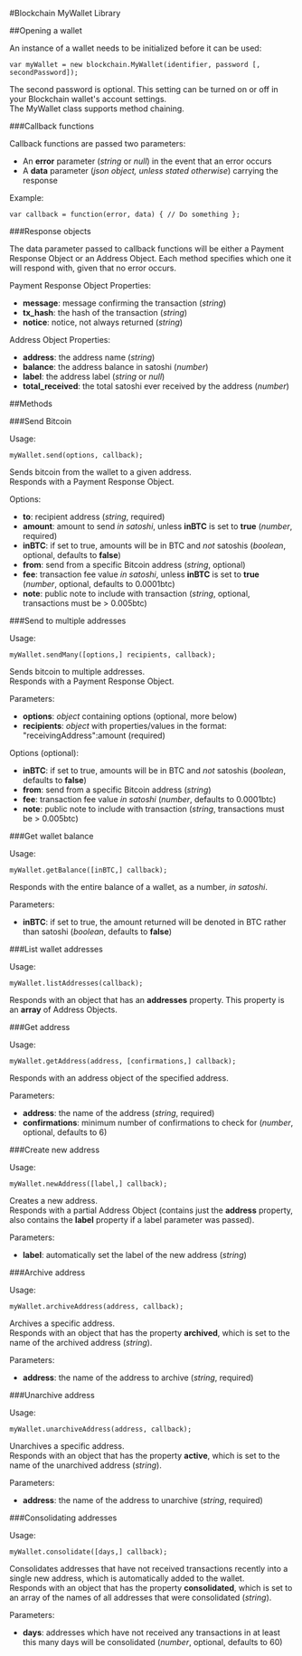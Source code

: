#Blockchain MyWallet Library



##Opening a wallet

An instance of a wallet needs to be initialized before it can be used:

```
var myWallet = new blockchain.MyWallet(identifier, password [, secondPassword]);
```

The second password is optional. This setting can be turned on or off in your Blockchain wallet's account settings.  
The MyWallet class supports method chaining.

###Callback functions

Callback functions are passed two parameters:

* An **error** parameter (*string* or *null*) in the event that an error occurs
* A **data** parameter (*json object, unless stated otherwise*) carrying the response

Example:

```
var callback = function(error, data) { // Do something };
```

###Response objects

The data parameter passed to callback functions will be either a Payment Response Object or an Address Object. Each method specifies which one it will respond with, given that no error occurs.

Payment Response Object Properties:

* **message**: message confirming the transaction (*string*)
* **tx_hash**: the hash of the transaction (*string*)
* **notice**: notice, not always returned (*string*)

Address Object Properties:

* **address**: the address name (*string*)
* **balance**: the address balance in satoshi (*number*)
* **label**: the address label (*string* or *null*)
* **total_received**: the total satoshi ever received by the address (*number*)

##Methods

###Send Bitcoin

Usage:

```
myWallet.send(options, callback);
```

Sends bitcoin from the wallet to a given address.  
Responds with a Payment Response Object.

Options:

* **to**: recipient address (*string*, required)
* **amount**: amount to send *in satoshi*, unless **inBTC** is set to **true** (*number*, required)
* **inBTC**: if set to true, amounts will be in BTC and *not* satoshis (*boolean*, optional, defaults to **false**)
* **from**: send from a specific Bitcoin address (*string*, optional)
* **fee**: transaction fee value *in satoshi*, unless **inBTC** is set to **true** (*number*, optional, defaults to 0.0001btc)
* **note**: public note to include with transaction (*string*, optional, transactions must be > 0.005btc)

###Send to multiple addresses

Usage:

```
myWallet.sendMany([options,] recipients, callback);
```

Sends bitcoin to multiple addresses.  
Responds with a Payment Response Object.

Parameters:

* **options**: *object* containing options (optional, more below)
* **recipients**: *object* with properties/values in the format: "receivingAddress":amount (required)

Options (optional):

* **inBTC**: if set to true, amounts will be in BTC and *not* satoshis (*boolean*, defaults to **false**)
* **from**: send from a specific Bitcoin address (*string*)
* **fee**: transaction fee value *in satoshi* (*number*, defaults to 0.0001btc)
* **note**: public note to include with transaction (*string*, transactions must be > 0.005btc)

###Get wallet balance

Usage:

```
myWallet.getBalance([inBTC,] callback);
```

Responds with the entire balance of a wallet, as a number, *in satoshi*.

Parameters:

* **inBTC**: if set to true, the amount returned will be denoted in BTC rather than satoshi (*boolean*, defaults to **false**)

###List wallet addresses

Usage:

```
myWallet.listAddresses(callback);
```

Responds with an object that has an **addresses** property. This property is an **array** of Address Objects.

###Get address

Usage:

```
myWallet.getAddress(address, [confirmations,] callback);
```

Responds with an address object of the specified address.

Parameters:

* **address**: the name of the address (*string*, required)
* **confirmations**: minimum number of confirmations to check for (*number*, optional, defaults to 6)

###Create new address

Usage:

```
myWallet.newAddress([label,] callback);
```

Creates a new address.  
Responds with a partial Address Object (contains just the **address** property, also contains the **label** property if a label parameter was passed).

Parameters:

* **label**: automatically set the label of the new address (*string*)

###Archive address

Usage:

```
myWallet.archiveAddress(address, callback);
```

Archives a specific address.  
Responds with an object that has the property **archived**, which is set to the name of the archived address (*string*).

Parameters:

* **address**: the name of the address to archive (*string*, required)

###Unarchive address

Usage:

```
myWallet.unarchiveAddress(address, callback);
```

Unarchives a specific address.  
Responds with an object that has the property **active**, which is set to the name of the unarchived address (*string*).

Parameters:

* **address**: the name of the address to unarchive (*string*, required)

###Consolidating addresses

Usage:

```
myWallet.consolidate([days,] callback);
```

Consolidates addresses that have not received transactions recently into a single new address, which is automatically added to the wallet.  
Responds with an object that has the property **consolidated**, which is set to an array of the names of all addresses that were consolidated (*string*).

Parameters:

* **days**: addresses which have not received any transactions in at least this many days will be consolidated (*number*, optional, defaults to 60)
